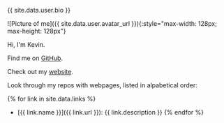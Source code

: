 {{ site.data.user.bio }}

![Picture of me]({{ site.data.user.avatar_url }}){:style="max-width: 128px; max-height: 128px"}

Hi, I'm Kevin.

Find me on [GitHub]({{site.data.user.html_url}}).

Check out my [website]({{site.data.user.blog}}).

Look through my repos with webpages, listed in alpabetical order:

{% for link in site.data.links %}
  * [{{ link.name }}]({{ link.url }}): {{ link.description }}
{% endfor %}
